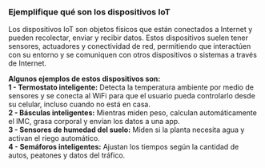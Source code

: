 ### Ejemplifique qué son los dispositivos IoT
Los dispositivos IoT son objetos físicos que están conectados a Internet y pueden recolectar, enviar y recibir datos. Estos dispositivos suelen tener sensores, actuadores y conectividad de red, permitiendo que interactúen con su entorno y se comuniquen con otros dispositivos o sistemas a través de Internet.

**Algunos ejemplos de estos dispositivos son:**  
**1 - Termostato inteligente:** Detecta la temperatura ambiente por medio de sensores y se conecta al WiFi para que el usuario pueda controlarlo desde su celular, incluso cuando no está en casa.  
**2 - Básculas inteligentes:** Mientras miden peso, calculan automáticamente el IMC, grasa corporal y envían los datos a una app.  
**3 - Sensores de humedad del suelo:** Miden si la planta necesita agua y activan el riego automático.  
**4 - Semáforos inteligentes:** Ajustan los tiempos según la cantidad de autos, peatones y datos del tráfico.
